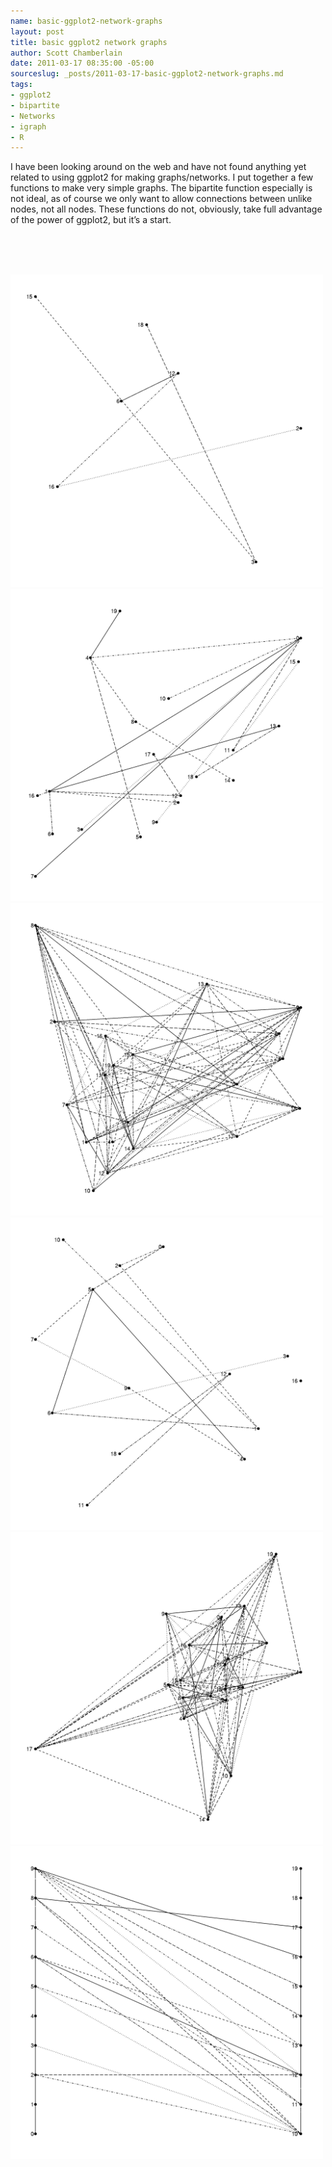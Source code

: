 ```yaml
--- 
name: basic-ggplot2-network-graphs
layout: post
title: basic ggplot2 network graphs
author: Scott Chamberlain
date: 2011-03-17 08:35:00 -05:00
sourceslug: _posts/2011-03-17-basic-ggplot2-network-graphs.md
tags: 
- ggplot2
- bipartite
- Networks
- igraph
- R
---
```

I have been looking around on the web and have not found anything yet related to using ggplot2 for making graphs/networks. I put together a few functions to make very simple graphs. The bipartite function especially is not ideal, as of course we only want to allow connections between unlike nodes, not all nodes. These functions do not, obviously, take full advantage of the power of ggplot2, but&nbsp;it’s a start.

<br /><br /><br />

<script src="https://gist.github.com/3601320.js?file=gggraph.r"></script>

<img src="/public/img/gggraph/erdos.jpeg" width="500" height="500">
<img src="/public/img/gggraph/barabasi.jpeg" width="500" height="500">
<img src="/public/img/gggraph/grg.jpeg" width="500" height="500">
<img src="/public/img/gggraph/growing.jpeg" width="500" height="500">
<img src="/public/img/gggraph/watts.jpeg" width="500" height="500">
<img src="/public/img/gggraph/grg-bipartite.jpeg" width="500" height="500">

